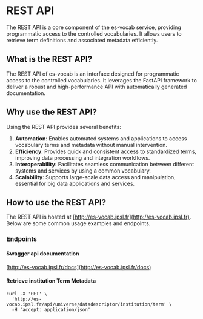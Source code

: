 # REST API

The REST API is a core component of the es-vocab service, providing programmatic access to the controlled vocabularies. It allows users to retrieve term definitions and associated metadata efficiently.

## What is the REST API?

The REST API of es-vocab is an interface designed for programmatic access to the controlled vocabularies. It leverages the FastAPI framework to deliver a robust and high-performance API with automatically generated documentation.

## Why use the REST API?

Using the REST API provides several benefits:

1. **Automation**: Enables automated systems and applications to access vocabulary terms and metadata without manual intervention.
2. **Efficiency**: Provides quick and consistent access to standardized terms, improving data processing and integration workflows.
3. **Interoperability**: Facilitates seamless communication between different systems and services by using a common vocabulary.
4. **Scalability**: Supports large-scale data access and manipulation, essential for big data applications and services.

## How to use the REST API?

The REST API is hosted at [http://es-vocab.ipsl.fr](http://es-vocab.ipsl.fr). Below are some common usage examples and endpoints.

### Endpoints
#### Swagger api documentation 

[http://es-vocab.ipsl.fr/docs](http://es-vocab.ipsl.fr/docs)

#### Retrieve institution Term Metadata

```http
curl -X 'GET' \
  'http://es-vocab.ipsl.fr/api/universe/datadescriptor/institution/term' \
  -H 'accept: application/json'
```
